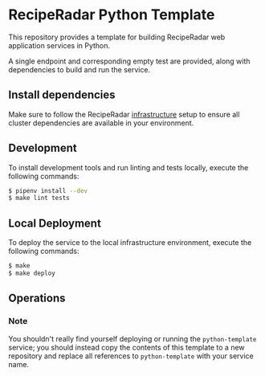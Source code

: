 # RecipeRadar Python Template

This repository provides a template for building RecipeRadar web application services in Python.

A single endpoint and corresponding empty test are provided, along with dependencies to build and run the service.

## Install dependencies

Make sure to follow the RecipeRadar [infrastructure](https://www.github.com/openculinary/infrastructure) setup to ensure all cluster dependencies are available in your environment.

## Development

To install development tools and run linting and tests locally, execute the following commands:

```sh
$ pipenv install --dev
$ make lint tests
```

## Local Deployment

To deploy the service to the local infrastructure environment, execute the following commands:

```sh
$ make
$ make deploy
```

## Operations

### Note

You shouldn't really find yourself deploying or running the `python-template` service; you should instead copy the contents of this template to a new repository and replace all references to `python-template` with your service name.
